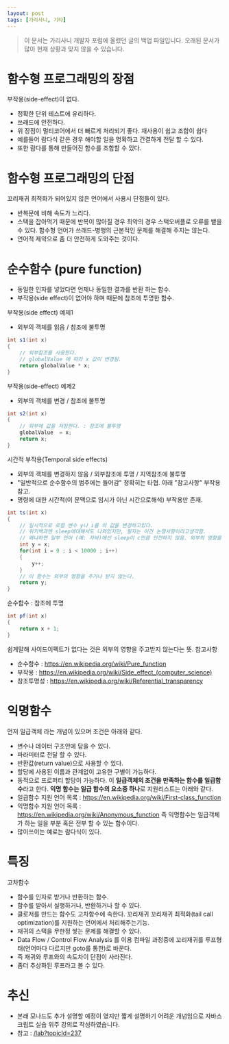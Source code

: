 ```yaml
---
layout: post
tags: [가리사니, 기타]
---
```


> 이 문서는 가리사니 개발자 포럼에 올렸던 글의 백업 파일입니다.
오래된 문서가 많아 현재 상황과 맞지 않을 수 있습니다.


# 함수형 프로그래밍의 장점
부작용(side-effect)이 없다.
- 정확한 단위 테스트에 유리하다.
- 쓰래드에 안전하다.
- 위 장점이 멀티코어에서 더 빠르게 처리되기 좋다.
재사용이 쉽고 조합이 쉽다
- 예를들어 람다식 같은 경우 해야할 일을 명확하고 간결하게 전달 할 수 있다.
- 또한 람다를 통해 만들어진 함수를 조합할 수 있다.


# 함수형 프로그래밍의 단점
꼬리재귀 최적화가 되어있지 않은 언어에서 사용시 단점들이 있다.
- 반복문에 비해 속도가 느리다.
- 스택을 잡아먹기 때문에 반복이 많아질 경우 최악의 경우 스택오버플로 오류를 뱉을 수 있다.
함수형 언어가 쓰래드-병행의 근본적인 문제를 해결해 주지는 않는다.
- 언어적 제약으로 좀 더 안전하게 도와주는 것이다.


# 순수함수 (pure function)
- 동일한 인자를 넣었다면 언제나 동일한 결과를 반환 하는 함수.
- 부작용(side effect)이 없어야 하며 때문에 참조에 투명한 함수.

부작용(side effect) 예제1
- 외부의 객체를 읽음 / 참조에 불투명
``` java
int s1(int x)
{
	// 외부참조를 사용한다.
	// globalValue 에 따라 x 값이 변경됨.
	return globalValue * x;
}
```
부작용(side-effect) 예제2
- 외부의 객체를 변경 / 참조에 불투명
``` java
int s2(int x)
{
	// 외부에 값을 저장한다. : 참조에 불투명
	globalValue  = x;
	return x;
}
```
시간적 부작용(Temporal side effects)
- 외부의 객체를 변경하지 않음 / 외부참조에 투명 / 지역참조에 불투명
- "일반적으로 순수함수의 범주에는 들어감" 정확히는 타협. 아래 "참고사항" 부작용 참고.
- 명령에 대한 시간적(이 문맥으로 임시가 아닌 시간으로해석) 부작용만 존재.
``` java
int ts(int x)
{
	// 일시적으로 로컬 변수 y나 i를 의 값을 변경하고있다.
	// 위키백과엔 sleep에대해서도 나와있지만, 필자는 이건 논쟁사항이라고생각함.
	// 왜냐하면 일부 언어 (예: 자바)에선 sleep이 c만큼 안전하지 않음. 외부의 영향을 많이 받음.
	int y = x;
	for(int i = 0 ; i < 10000 ; i++)
	{
		y++;
	}
	// 이 함수는 외부의 영향을 주거나 받지 않는다.
	return y;
}
```
순수함수 : 참조에 투명
``` java
int pf(int x)
{
	return x + 1;
}
```
쉽게말해 사이드이펙트가 없다는 것은 외부의 영향을 주고받지 않는다는 뜻.
참고사항
- 순수함수 : https://en.wikipedia.org/wiki/Pure_function
- 부작용 : https://en.wikipedia.org/wiki/Side_effect_(computer_science)
- 참조투명성 : https://en.wikipedia.org/wiki/Referential_transparency


# 익명함수
먼저 일급객체 라는 개념이 있으며 조건은 아래와 같다.
- 변수나 데이터 구조안에 담을 수 있다.
- 파라미터로 전달 할 수 있다.
- 반환값(return value)으로 사용할 수 있다.
- 할당에 사용된 이름과 관계없이 고유한 구별이 가능하다.
- 동적으로 프로퍼티 할당이 가능하다.
이 **일급객체의 조건을 만족하는 함수를 일급함수**라고 한다.
**익명 함수는 일급 함수의 요소중 하나**로 지원리스트는 아래와 같다.
- 일급함수 지원 언어 목록 : https://en.wikipedia.org/wiki/First-class_function
- 익명함수 지원 언어 목록 : https://en.wikipedia.org/wiki/Anonymous_function
즉 익명함수는 일급객체가 하는 일을 부분 혹은 전부 할 수 있는 함수이다.
- 많이쓰이는 예로는 람다식이 있다.


# 특징
고차함수
- 함수를 인자로 받거나 반환하는 함수.
- 함수를 받아서 실행하거나, 반환하거나 할 수 있다.
- 클로저를 만드는 함수도 고차함수에 속한다.
꼬리재귀
꼬리재귀 최적화(tail call optimization)를 지원하는 언어에서 처리해주는기능.
- 재귀의 스택을 무한정 쌓는 문제를 해결할 수 있다.
- Data Flow / Control Flow Analysis 를 이용 컴파일 과정중에 꼬리재귀를 루프형태(언어마다 다르지만 goto를 통한)로 바꾼다.
- 즉 재귀와 루프와의 속도차이 단점이 사라진다.
- 좀더 추상화된 루프라고 볼 수 있다.


# 추신
- 본래 모나드도 추가 설명할 예정이 였지만 짧게 설명하기 어려운 개념임으로 자바스크립트 실습 위주 강의로 작성하였습니다.
- 참고 : [/lab?topicId=237](/lab?topicId=237)